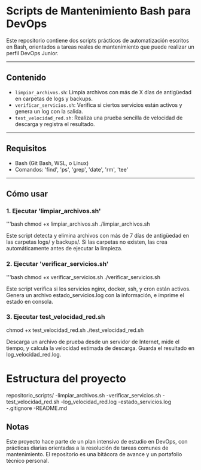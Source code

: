 # Scripts de Mantenimiento Bash para DevOps

Este repositorio contiene dos scripts prácticos de automatización escritos en Bash, orientados
a tareas reales de mantenimiento que puede realizar un perfil DevOps Junior. 

---

## Contenido

- `limpiar_archivos.sh`: Limpia archivos con más de X días de antigüedad en carpetas de logs y backups.
- `verificar_servicios.sh`: Verifica si ciertos servicios están activos y genera un log con la salida.
- `test_velocidad_red.sh`: Realiza una prueba sencilla de velocidad de descarga y registra el resultado.

---

## Requisitos

- Bash (Git Bash, WSL, o Linux)
- Comandos: 'find', 'ps', 'grep', 'date', 'rm', 'tee'

---

## Cómo usar 

### 1. Ejecutar 'limpiar_archivos.sh'

'''bash
chmod +x limpiar_archivos.sh
./limpiar_archivos.sh

Este script detecta y elimina archivos con más de 7 días de antigüedad en las carpetas logs/ y backups/.
Si las carpetas no existen, las crea automáticamente antes de ejecutar la limpieza.

### 2. Ejecutar 'verificar_servicios.sh'

'''bash
chmod +x verificar_servicios.sh
./verificar_servicios.sh

Este script verifica si los servicios nginx, docker, ssh, y cron están activos.
Genera un archivo estado_servicios.log con la información, e imprime el estado en consola.

### 3. Ejecutar test_velocidad_red.sh

chmod +x test_velocidad_red.sh
./test_velocidad_red.sh

Descarga un archivo de prueba desde un servidor de Internet, mide el tiempo, y calcula la velocidad estimada de descarga.
Guarda el resultado en log_velocidad_red.log.

# Estructura del proyecto

repositorio_scripts/
-limpiar_archivos.sh
-verificar_servicios.sh
-test_velocidad_red.sh
-log_velocidad_red.log
-estado_servicios.log
-.gitignore
-README.md

## Notas

Este proyecto hace parte de un plan intensivo de estudio en DevOps, con prácticas diarias orientadas a la resolución de tareas comunes de mantenimiento.
El repositorio es una bitácora de avance y un portafolio técnico personal.

